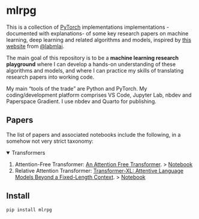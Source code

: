 # mlrpg


<!-- WARNING: THIS FILE WAS AUTOGENERATED! DO NOT EDIT! -->

This is a collection of [PyTorch](https://pytorch.org) implementations
implementations -documented with explanations- of some key research
papers on machine learning, deep learning and related algorithms and
models, inspired by [this website](https://nn.labml.ai/index.html) from
[@labmlai](https://twitter.com/labmlai).

The main goal of this repository is to be a **machine learning research
playground** where I can develop a hands-on understanding of these
algorithms and models, and where I can practice my skills of translating
research papers into working code.

My main “tools of the trade” are Python and PyTorch. My
coding/development platform comprises VS Code, Jupyter Lab, nbdev and
Paperspace Gradient. I use nbdev and Quarto for publishing.

## Papers

The list of papers and associated notebooks include the following, in a
somehow not very strict taxonomy:

<details open>
<summary>
Transformers
</summary>

1.  Attention-Free Transformer: [An Attention Free
    Transformer](https://arxiv.org/abs/2105.14103). \>
    [Notebook](transformers.mha.html)
2.  Relative Attention Transformer: [Transformer-XL: Attentive Language
    Models Beyond a Fixed-Length
    Context](https://arxiv.org/abs/1901.02860). \>
    [Notebook](transformers.relative_mha.html)

</details>

## Install

``` sh
pip install mlrpg
```
